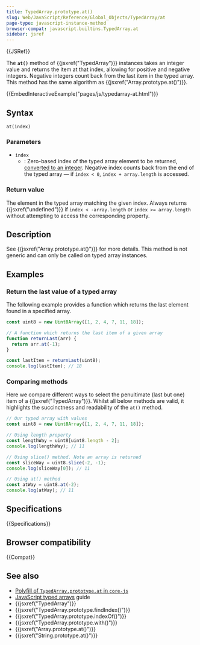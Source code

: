 ```yaml
---
title: TypedArray.prototype.at()
slug: Web/JavaScript/Reference/Global_Objects/TypedArray/at
page-type: javascript-instance-method
browser-compat: javascript.builtins.TypedArray.at
sidebar: jsref
---
```


{{JSRef}}

The **`at()`** method of {{jsxref("TypedArray")}} instances takes an integer value and returns the item at that index, allowing for positive and negative integers. Negative integers count back from the last item in the typed array. This method has the same algorithm as {{jsxref("Array.prototype.at()")}}.

{{EmbedInteractiveExample("pages/js/typedarray-at.html")}}

## Syntax

```js-nolint
at(index)
```

### Parameters

- `index`
  - : Zero-based index of the typed array element to be returned, [converted to an integer](/en-US/docs/Web/JavaScript/Reference/Global_Objects/Number#integer_conversion). Negative index counts back from the end of the typed array — if `index < 0`, `index + array.length` is accessed.

### Return value

The element in the typed array matching the given index. Always returns {{jsxref("undefined")}} if `index < -array.length` or `index >= array.length` without attempting to access the corresponding property.

## Description

See {{jsxref("Array.prototype.at()")}} for more details. This method is not generic and can only be called on typed array instances.

## Examples

### Return the last value of a typed array

The following example provides a function which returns the last element found in a specified array.

```js
const uint8 = new Uint8Array([1, 2, 4, 7, 11, 18]);

// A function which returns the last item of a given array
function returnLast(arr) {
  return arr.at(-1);
}

const lastItem = returnLast(uint8);
console.log(lastItem); // 18
```

### Comparing methods

Here we compare different ways to select the penultimate (last but one) item of a {{jsxref("TypedArray")}}. Whilst all below methods are valid, it highlights the succinctness and readability of the `at()` method.

```js
// Our typed array with values
const uint8 = new Uint8Array([1, 2, 4, 7, 11, 18]);

// Using length property
const lengthWay = uint8[uint8.length - 2];
console.log(lengthWay); // 11

// Using slice() method. Note an array is returned
const sliceWay = uint8.slice(-2, -1);
console.log(sliceWay[0]); // 11

// Using at() method
const atWay = uint8.at(-2);
console.log(atWay); // 11
```

## Specifications

{{Specifications}}

## Browser compatibility

{{Compat}}

## See also

- [Polyfill of `TypedArray.prototype.at` in `core-js`](https://github.com/zloirock/core-js#relative-indexing-method)
- [JavaScript typed arrays](/en-US/docs/Web/JavaScript/Guide/Typed_arrays) guide
- {{jsxref("TypedArray")}}
- {{jsxref("TypedArray.prototype.findIndex()")}}
- {{jsxref("TypedArray.prototype.indexOf()")}}
- {{jsxref("TypedArray.prototype.with()")}}
- {{jsxref("Array.prototype.at()")}}
- {{jsxref("String.prototype.at()")}}
